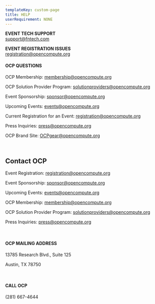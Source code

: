 ```yaml
---
templateKey: custom-page
title: HELP
userRequirement: NONE
---
```

**EVENT TECH SUPPORT**\
[support@fntech.com](mailto:support@fntech.com)

**EVENT REGISTRATION ISSUES**\
[registration@opencompute.org](mailto:registration@opencompute.org)

#### OCP QUESTIONS

OCP Membership: [membership@opencompute.org](mailto:membership@opencompute.org)

OCP Solution Provider Program: [solutionproviders@opencompute.org](mailto:solutionproviders@opencompute.org)

Event Sponsorship: [sponsor@opencompute.org](mailto:sponsor@opencompute.org)

Upcoming Events: [events@opencompute.org](mailto:events@opencompute.org)

Current Registration for an Event: [registration@opencompute.org](mailto:registration@opencompute.org)

Press Inquiries: [press@opencompute.org](mailto:press@opencompute.org)

OCP Brand Site: [OCPgear@opencompute.org](mailto:OCPgear@opencompute.org)

<br>

## Contact OCP

Event Registration: <a href = "mailto: registration@opencompute.org">registration@opencompute.org</a>

Event Sponsorship: <a href = "mailto: sponsor@opencompute.org">sponsor@opencompute.org</a>

Upcoming Events: <a href = "mailto: events@opencompute.org">events@opencompute.org</a>

OCP Membership: <a href = "mailto: membership@opencompute.org">membership@opencompute.org</a>

OCP Solution Provider Program: <a href = "mailto: solutionproviders@opencompute.org">solutionproviders@opencompute.org</a>

Press Inquiries: <a href = "mailto: press@opencompute.org">press@opencompute.org</a>

<br>

#### **OCP MAILING ADDRESS**

13785 Research Blvd., Suite 125

Austin, TX 78750

<br>

#### CALL OCP

(281) 667-4644